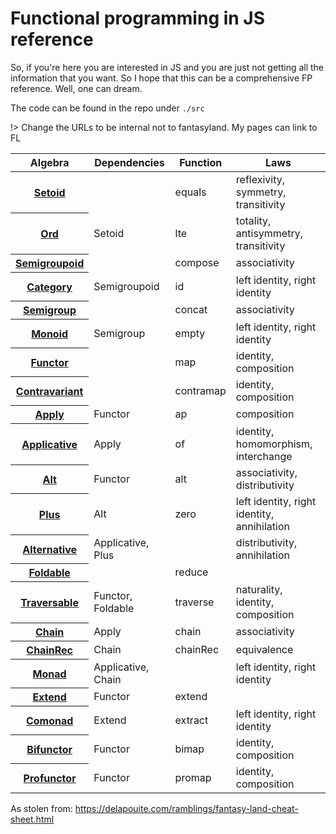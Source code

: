# Functional programming in JS reference

So, if you're here you are interested in JS and you are just not getting all the information that you want. So I hope that this can be a comprehensive FP reference. Well, one can dream.

The code can be found in the repo under `./src`

!> Change the URLs to be internal not to fantasyland. My pages can link to FL

<table>
	<thead>
		<tr>
			<th>Algebra</th>
			<th>Dependencies</th>
			<th>Function</th>
			<th>Laws</th>
		</tr>
	</thead>
	<tbody>
		<tr>
			<th><a href="https://github.com/fantasyland/fantasy-land#setoid">Setoid</a></th>
			<td></td>
			<td>equals</td>
			<td>reflexivity, symmetry, transitivity</td>
		</tr>
		<tr>
			<th><a href="https://github.com/fantasyland/fantasy-land#ord">Ord</a></th>
			<td>Setoid</td>
			<td>lte</td>
			<td>totality, antisymmetry, transitivity</td>
		</tr>
		<tr>
			<th><a href="https://github.com/fantasyland/fantasy-land#semigroupoid">Semigroupoid</a></th>
			<td></td>
			<td>compose</td>
			<td>associativity</td>
		</tr>
		<tr>
			<th><a href="https://github.com/fantasyland/fantasy-land#category">Category</a></th>
			<td>Semigroupoid</td>
			<td>id</td>
			<td>left identity, right identity</td>
		</tr>
		<tr>
			<th><a href="https://github.com/fantasyland/fantasy-land#semigroup">Semigroup</a></th>
			<td></td>
			<td>concat</td>
			<td>associativity</td>
		</tr>
		<tr>
			<th><a href="https://github.com/fantasyland/fantasy-land#monoid">Monoid</a></th>
			<td>Semigroup</td>
			<td>empty</td>
			<td>left identity, right identity</td>
		</tr>
		<tr>
			<th><a href="https://github.com/fantasyland/fantasy-land#functor">Functor</a></th>
			<td></td>
			<td>map</td>
			<td>identity, composition</td>
		</tr>
		<tr>
			<th><a href="https://github.com/fantasyland/fantasy-land#contravariant">Contravariant</a></th>
			<td></td>
			<td>contramap</td>
			<td>identity, composition</td>
		</tr>
		<tr>
			<th><a href="https://github.com/fantasyland/fantasy-land#apply">Apply</a></th>
			<td>Functor</td>
			<td>ap</td>
			<td>composition</td>
		</tr>
		<tr>
			<th><a href="https://github.com/fantasyland/fantasy-land#applicative">Applicative</a></th>
			<td>Apply</td>
			<td>of</td>
			<td>identity, homomorphism, interchange</td>
		</tr>
		<tr>
			<th><a href="https://github.com/fantasyland/fantasy-land#alt">Alt</a></th>
			<td>Functor</td>
			<td>alt</td>
			<td>associativity, distributivity</td>
		</tr>
		<tr>
			<th><a href="https://github.com/fantasyland/fantasy-land#plus">Plus</a></th>
			<td>Alt</td>
			<td>zero</td>
			<td>left identity, right identity, annihilation</td>
		</tr>
		<tr>
			<th><a href="https://github.com/fantasyland/fantasy-land#alternative">Alternative</a></th>
			<td>Applicative, Plus</td>
			<td></td>
			<td>distributivity, annihilation</td>
		</tr>
		<tr>
			<th><a href="https://github.com/fantasyland/fantasy-land#foldable">Foldable</a></th>
			<td></td>
			<td>reduce</td>
			<td></td>
		</tr>
		<tr>
			<th><a href="https://github.com/fantasyland/fantasy-land#traversable">Traversable</a></th>
			<td>Functor, Foldable</td>
			<td>traverse</td>
			<td>naturality, identity, composition</td>
		</tr>
		<tr>
			<th><a href="https://github.com/fantasyland/fantasy-land#chain">Chain</a></th>
			<td>Apply</td>
			<td>chain</td>
			<td>associativity</td>
		</tr>
		<tr>
			<th><a href="https://github.com/fantasyland/fantasy-land#chainrec">ChainRec</a></th>
			<td>Chain</td>
			<td>chainRec</td>
			<td>equivalence</td>
		</tr>
		<tr>
			<th><a href="https://github.com/fantasyland/fantasy-land#monad">Monad</a></th>
			<td>Applicative, Chain</td>
			<td></td>
			<td>left identity, right identity</td>
		</tr>
		<tr>
			<th><a href="https://github.com/fantasyland/fantasy-land#extend">Extend</a></th>
			<td>Functor</td>
			<td>extend</td>
			<td></td>
		</tr>
		<tr>
			<th><a href="https://github.com/fantasyland/fantasy-land#comonad">Comonad</a></th>
			<td>Extend</td>
			<td>extract</td>
			<td>left identity, right identity</td>
		</tr>
		<tr>
			<th><a href="https://github.com/fantasyland/fantasy-land#bifunctor">Bifunctor</a></th>
			<td>Functor</td>
			<td>bimap</td>
			<td>identity, composition</td>
		</tr>
		<tr>
			<th><a href="https://github.com/fantasyland/fantasy-land#profunctor">Profunctor</a></th>
			<td>Functor</td>
			<td>promap</td>
			<td>identity, composition</td>
		</tr>
	</tbody>
</table>

As stolen from: https://delapouite.com/ramblings/fantasy-land-cheat-sheet.html

